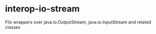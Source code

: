 # interop-io-stream
Flix wrappers over java.io.OutputStream, java.io.InputStream and related classes

